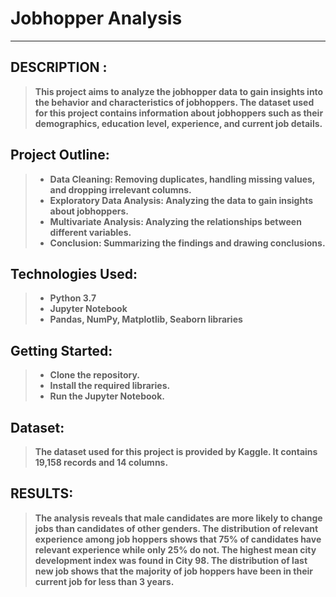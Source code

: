 # <b> Jobhopper Analysis</b>
__________________________________
## <b> DESCRIPTION :
> This project aims to analyze the jobhopper data to gain insights into the behavior and characteristics of jobhoppers. The dataset used for this project contains information about jobhoppers such as their demographics, education level, experience, and current job details.

## <b> Project Outline:   
  > * Data Cleaning: Removing duplicates, handling missing values, and dropping irrelevant columns.
  > * Exploratory Data Analysis: Analyzing the data to gain insights about jobhoppers.
  > * Multivariate Analysis: Analyzing the relationships between different variables.
  > * Conclusion: Summarizing the findings and drawing conclusions.
  
  
## <b> Technologies Used:
  
> * Python 3.7  
> * Jupyter Notebook 
> * Pandas, NumPy, Matplotlib, Seaborn libraries
  
  
## <b> Getting Started:
  
> * Clone the repository.
> * Install the required libraries.
> * Run the Jupyter Notebook.
  
## <b>Dataset:
  
> The dataset used for this project is provided by Kaggle. It contains 19,158 records and 14 columns.
  
## <b> RESULTS: 
  
  > The analysis reveals that male candidates are more likely to change jobs than candidates of other genders. The distribution of relevant experience among job hoppers shows that 75% of candidates have relevant experience while only 25% do not. The highest mean city development index was found in City 98. The distribution of last new job shows that the majority of job hoppers have been in their current job for less than 3 years.
